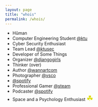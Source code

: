 ```yaml
---
layout: page
title: "whois"
permalink: /whois/
---
```

* Hûman
* Computer Engineering Student <a href="https://ktu.edu.tr" target="_blank">@ktu</a>
* Cyber Security Enthusiast
* Team Lead <a href="https://ktusec.org" target="_blank">@ktusec</a>
* Developer of Some Things
* Organizer <a href="https://djangogirls.org/trabzon" target="_blank">@djangogirls</a>
* Thinker (over)
* Author <a href="https://wannart.com/author/md" target="_blank">@wannartcom</a>
* Photographer <a href="https://vsco.co/mucahiddogann" target="_blank">@vsco</a>
* <a href="https://open.spotify.com/user/6lcy5a0gtp3kgm03b5aix3du4?si=5Zvj6IUJStmfFjfp_PMXzA" target="_blank">@spotify</a>
* Professional Gamer <a href="https://steamcommunity.com/id/mucahiddogan" target="_blank">@steam</a>
* Podcaster <a href="https://open.spotify.com/show/4y7IwBplHe66RQZCr8jQup?si=_PnCxJZjSNixQxw5Hm1T_w" target="_blank">@spotify</a>
* Space and a Psychology Enthusiast <font size="5px" color="#dcdc00">&#9752;</font>

